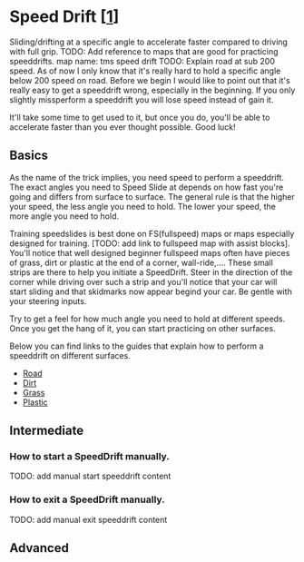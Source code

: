 # Speed Drift \[[1](../../credits#1-in-search-of-the-perfect-speed-drift-in-trackmania-sep-12-2021-accessed-jun-26-2023-online-video-available-httpswwwyoutubecomwatchvkfmit5cbo2g)\]

Sliding/drifting at a specific angle to accelerate faster compared to driving with full grip.
TODO: Add reference to maps that are good for practicing speeddrifts. map name: tms speed drift
TODO: Explain road at sub 200 speed. As of now I only know that it's really hard to hold a specific angle below 200 speed on road.
Before we begin I would like to point out that it's really easy to get a speeddrift wrong, especially in the beginning. If you only slightly missperform a speeddrift you will lose speed instead of gain it. 

It'll take some time to get used to it, but once you do, you'll be able to accelerate faster than you ever thought possible. Good luck!
## Basics
As the name of the trick implies, you need speed to perform a speeddrift. The exact angles you need to Speed Slide at depends on how fast you're going and differs from surface to surface. The general rule is that the higher your speed, the less angle you need to hold. The lower your speed, the more angle you need to hold.


Training speedslides is best done on FS(fullspeed) maps or maps especially designed for training. [TODO: add link to fullspeed map with assist blocks]. You'll notice that well designed beginner fullspeed maps often have pieces of grass, dirt or plastic at the end of a corner, wall-ride,.... These small strips are there to help you initiate a SpeedDrift. Steer in the direction of the corner while driving over such a strip and you'll notice that your car will start sliding and that skidmarks now appear begind your car. Be gentle with your steering inputs.

Try to get a feel for how much angle you need to hold at different speeds. Once you get the hang of it, you can start practicing on other surfaces.

Below you can find links to the guides that explain how to perform a speeddrift on different surfaces.
- [Road](../../tricks-per-surface-type/road.md#speed-drift)
- [Dirt](../../tricks-per-surface-type/dirt.md#speed-drift)
- [Grass](../../tricks-per-surface-type/grass.md#speed-drift)
- [Plastic](../../tricks-per-surface-type/plastic.md#speed-drift)

## Intermediate
### How to start a SpeedDrift manually.
TODO: add manual start speeddrift content
### How to exit a SpeedDrift manually. 
TODO: add manual exit speeddrift content
## Advanced
